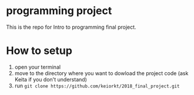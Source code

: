 # programming project
This is the repo for Intro to programming final project.

# How to setup
1. open your terminal
2. move to the directory where you want to dowload the project code (ask Keita if you don't understand)
3. run `git clone https://github.com/keiorkt/2018_final_project.git`
